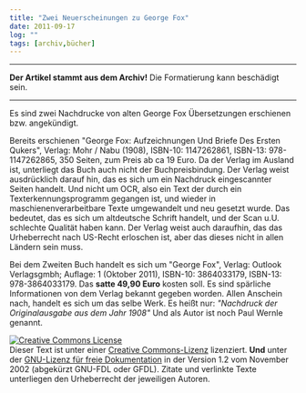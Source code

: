 ```yaml
---
title: "Zwei Neuerscheinungen zu George Fox"
date: 2011-09-17
log: ""
tags: [archiv,bücher]
---
```

<hr><b>Der Artikel stammt aus dem Archiv!</b> Die Formatierung kann beschädigt sein.<hr>

Es sind zwei Nachdrucke von alten George Fox &Uuml;bersetzungen erschienen bzw. angek&uuml;ndigt.

Bereits erschienen &quot;George Fox: Aufzeichnungen Und Briefe Des Ersten Qukers&quot;, Verlag: Mohr / Nabu (1908), ISBN-10: 1147262861, ISBN-13: 978-1147262865, 350 Seiten, zum Preis ab ca 19 Euro. Da der Verlag im Ausland ist, unterliegt das Buch auch nicht der Buchpreisbindung. Der Verlag weist ausdr&uuml;cklich darauf hin, das es sich um ein Nachdruck eingescannter Seiten handelt. Und nicht um OCR, also ein Text der durch ein Texterkennungsprogramm gegangen ist, und wieder in maschienenverarbeitbare Texte umgewandelt und neu gesetzt wurde. Das bedeutet, das es sich um altdeutsche Schrift handelt, und der Scan u.U. schlechte Qualit&auml;t haben kann. Der Verlag weist auch daraufhin, das das Urheberrecht nach US-Recht erloschen ist, aber das dieses nicht in allen L&auml;ndern sein muss.

Bei dem Zweiten Buch handelt es sich um &quot;George Fox&quot;, Verlag: Outlook Verlagsgmbh; Auflage: 1 (Oktober 2011), ISBN-10: 3864033179, ISBN-13: 978-3864033179. Das <b>satte 49,90 Euro</b> kosten soll. Es sind sp&auml;rliche Informationen von dem Verlag bekannt gegeben worden. Allen Anschein nach, handelt es sich um das selbe Werk. Es hei&szlig;t nur: <i>&quot;Nachdruck der Originalausgabe aus dem Jahr 1908&quot;</i> Und als Autor ist noch Paul Wernle genannt.


<a rel="license" href="http://creativecommons.org/licenses/by-sa/3.0/de/"><img alt="Creative Commons License" style="border-width: 0pt;" src="http://i.creativecommons.org/l/by-sa/3.0/de/88x31.png" /></a><br />
Dieser <span xmlns:dc="http://purl.org/dc/elements/1.1/" href="http://purl.org/dc/dcmitype/Text" rel="dc:type">Text</span> ist unter einer <a rel="license" href="http://creativecommons.org/licenses/by-sa/3.0/de/">Creative Commons-Lizenz</a> lizenziert. <b>Und</b> unter der <a href="http://de.wikipedia.org/wiki/GFDL">GNU-Lizenz f&uuml;r freie Dokumentation</a> in der Version 1.2 vom November 2002 (abgek&uuml;rzt GNU-FDL oder GFDL). Zitate und verlinkte Texte unterliegen den Urheberrecht der jeweiligen Autoren.
